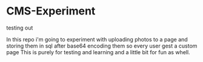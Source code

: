 # CMS-Experiment
 testing out 

In this repo i'm going to experiment with uploading photos to a page and storing them in sql after base64 encoding them so every user gest a custom page
This is purely for testing and learning and a little bit for fun as whell.


